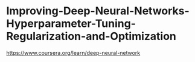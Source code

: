 # Improving-Deep-Neural-Networks-Hyperparameter-Tuning-Regularization-and-Optimization
https://www.coursera.org/learn/deep-neural-network
